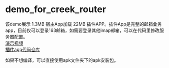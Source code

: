 # demo_for_creek_router
该demo展示 1.3MB 宿主App加载 22MB 插件APP。插件App是完整的邮箱业务app，目前仅可以登录163邮箱，如需要登录其他imap邮箱，可以在代码里修改服务器配置。    
<a href="https://creekrouter.com/files/plugin.mp4">演示视频</a>     
<a href="https://github.com/creekrouter/CreekEmail">插件app代码仓库</a>

如果不想编译，可以直接使用apk文件夹下的apk安装包。


